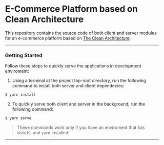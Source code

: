 # E-Commerce Platform based on Clean Architecture
This repository contains the source code of both client and server modules for an e-commerce platform based on [The Clean Architecture](https://blog.cleancoder.com/uncle-bob/2012/08/13/the-clean-architecture.html).

- - -

### Getting Started

Follow these steps to quickly serve the applications in development enviroment:

1. Using a terminal at the project top-root directory, run the following command to install both server and client dependecies:
```bash
$ yarn install
```

2. To quickly serve both client and server in the background, run the following command:
```bash
$ yarn serve
```

> These commands work only if you have an enviroment that has `NodeJS`, and `yarn` installed.

- - -

